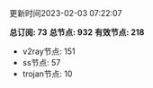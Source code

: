 更新时间2023-02-03 07:22:07

**总订阅: 73**
**总节点: 932**
**有效节点: 218**
- v2ray节点: 151
- ss节点: 57
- trojan节点: 10
